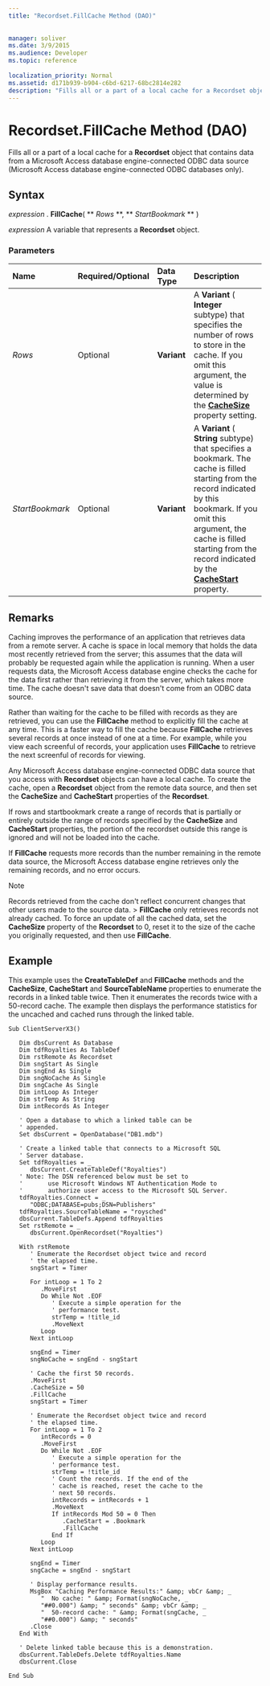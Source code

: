 ```yaml
---
title: "Recordset.FillCache Method (DAO)"
 
 
manager: soliver
ms.date: 3/9/2015
ms.audience: Developer
ms.topic: reference
  
localization_priority: Normal
ms.assetid: d171b939-b904-c6bd-6217-68bc2814e282
description: "Fills all or a part of a local cache for a Recordset object that contains data from a Microsoft Access database engine-connected ODBC data source (Microsoft Access database engine-connected ODBC databases only)."
---
```


# Recordset.FillCache Method (DAO)

Fills all or a part of a local cache for a **Recordset** object that contains data from a Microsoft Access database engine-connected ODBC data source (Microsoft Access database engine-connected ODBC databases only). 
  
## Syntax

 *expression*  . **FillCache**( ** *Rows* **, ** *StartBookmark* ** ) 
  
 *expression*  A variable that represents a **Recordset** object. 
  
### Parameters

|**Name**|**Required/Optional**|**Data Type**|**Description**|
|:-----|:-----|:-----|:-----|
| _Rows_ <br/> |Optional  <br/> |**Variant** <br/> |A **Variant** ( **Integer** subtype) that specifies the number of rows to store in the cache. If you omit this argument, the value is determined by the **[CacheSize](recordset-cachesize-property-dao.md)** property setting.  <br/> |
| _StartBookmark_ <br/> |Optional  <br/> |**Variant** <br/> |A **Variant** ( **String** subtype) that specifies a bookmark. The cache is filled starting from the record indicated by this bookmark. If you omit this argument, the cache is filled starting from the record indicated by the **[CacheStart](recordset-cachestart-property-dao.md)** property.  <br/> |
   
## Remarks

Caching improves the performance of an application that retrieves data from a remote server. A cache is space in local memory that holds the data most recently retrieved from the server; this assumes that the data will probably be requested again while the application is running. When a user requests data, the Microsoft Access database engine checks the cache for the data first rather than retrieving it from the server, which takes more time. The cache doesn't save data that doesn't come from an ODBC data source.
  
Rather than waiting for the cache to be filled with records as they are retrieved, you can use the **FillCache** method to explicitly fill the cache at any time. This is a faster way to fill the cache because **FillCache** retrieves several records at once instead of one at a time. For example, while you view each screenful of records, your application uses **FillCache** to retrieve the next screenful of records for viewing. 
  
Any Microsoft Access database engine-connected ODBC data source that you access with **Recordset** objects can have a local cache. To create the cache, open a **Recordset** object from the remote data source, and then set the **CacheSize** and **CacheStart** properties of the **Recordset**. 
  
If rows and startbookmark create a range of records that is partially or entirely outside the range of records specified by the **CacheSize** and **CacheStart** properties, the portion of the recordset outside this range is ignored and will not be loaded into the cache. 
  
If **FillCache** requests more records than the number remaining in the remote data source, the Microsoft Access database engine retrieves only the remaining records, and no error occurs. 
  
> [!NOTE]
>  Records retrieved from the cache don't reflect concurrent changes that other users made to the source data. > **FillCache** only retrieves records not already cached. To force an update of all the cached data, set the **CacheSize** property of the **Recordset** to 0, reset it to the size of the cache you originally requested, and then use **FillCache**. 
  
## Example

This example uses the **CreateTableDef** and **FillCache** methods and the **CacheSize**, **CacheStart** and **SourceTableName** properties to enumerate the records in a linked table twice. Then it enumerates the records twice with a 50-record cache. The example then displays the performance statistics for the uncached and cached runs through the linked table. 
  
```
Sub ClientServerX3() 
 
   Dim dbsCurrent As Database 
   Dim tdfRoyalties As TableDef 
   Dim rstRemote As Recordset 
   Dim sngStart As Single 
   Dim sngEnd As Single 
   Dim sngNoCache As Single 
   Dim sngCache As Single 
   Dim intLoop As Integer 
   Dim strTemp As String 
   Dim intRecords As Integer 
 
   ' Open a database to which a linked table can be  
   ' appended. 
   Set dbsCurrent = OpenDatabase("DB1.mdb") 
 
   ' Create a linked table that connects to a Microsoft SQL 
   ' Server database. 
   Set tdfRoyalties = _ 
      dbsCurrent.CreateTableDef("Royalties") 
   ' Note: The DSN referenced below must be set to  
   '       use Microsoft Windows NT Authentication Mode to  
   '       authorize user access to the Microsoft SQL Server. 
   tdfRoyalties.Connect = _ 
      "ODBC;DATABASE=pubs;DSN=Publishers" 
   tdfRoyalties.SourceTableName = "roysched" 
   dbsCurrent.TableDefs.Append tdfRoyalties 
   Set rstRemote = _ 
      dbsCurrent.OpenRecordset("Royalties") 
 
   With rstRemote 
      ' Enumerate the Recordset object twice and record 
      ' the elapsed time. 
      sngStart = Timer 
 
      For intLoop = 1 To 2 
         .MoveFirst 
         Do While Not .EOF 
            ' Execute a simple operation for the 
            ' performance test. 
            strTemp = !title_id 
            .MoveNext 
         Loop 
      Next intLoop 
 
      sngEnd = Timer 
      sngNoCache = sngEnd - sngStart 
 
      ' Cache the first 50 records. 
      .MoveFirst 
      .CacheSize = 50 
      .FillCache 
      sngStart = Timer 
 
      ' Enumerate the Recordset object twice and record 
      ' the elapsed time. 
      For intLoop = 1 To 2 
         intRecords = 0 
         .MoveFirst 
         Do While Not .EOF 
            ' Execute a simple operation for the 
            ' performance test. 
            strTemp = !title_id 
            ' Count the records. If the end of the 
            ' cache is reached, reset the cache to the 
            ' next 50 records. 
            intRecords = intRecords + 1 
            .MoveNext 
            If intRecords Mod 50 = 0 Then 
               .CacheStart = .Bookmark 
               .FillCache 
            End If 
         Loop 
      Next intLoop 
 
      sngEnd = Timer 
      sngCache = sngEnd - sngStart 
 
      ' Display performance results. 
      MsgBox "Caching Performance Results:" &amp; vbCr &amp; _ 
         "  No cache: " &amp; Format(sngNoCache, _ 
         "##0.000") &amp; " seconds" &amp; vbCr &amp; _ 
         "  50-record cache: " &amp; Format(sngCache, _ 
         "##0.000") &amp; " seconds" 
      .Close 
   End With 
 
   ' Delete linked table because this is a demonstration. 
   dbsCurrent.TableDefs.Delete tdfRoyalties.Name 
   dbsCurrent.Close 
 
End Sub 

```


